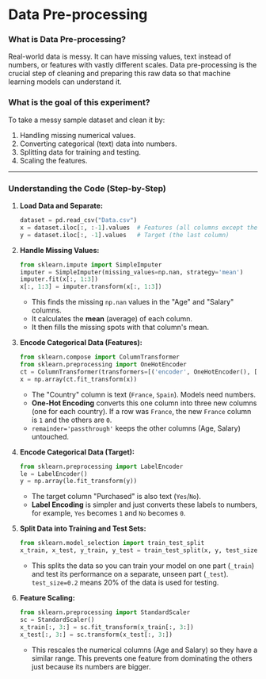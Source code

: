 # Data Pre-processing

### **What is Data Pre-processing?**
Real-world data is messy. It can have missing values, text instead of numbers, or features with vastly different scales. Data pre-processing is the crucial step of cleaning and preparing this raw data so that machine learning models can understand it.

### **What is the goal of this experiment?**
To take a messy sample dataset and clean it by:
1. Handling missing numerical values.
2. Converting categorical (text) data into numbers.
3. Splitting data for training and testing.
4. Scaling the features.
---
### Understanding the Code (Step-by-Step)

1.  **Load Data and Separate:**

    ```python
    dataset = pd.read_csv("Data.csv")
    x = dataset.iloc[:, :-1].values  # Features (all columns except the last)
    y = dataset.iloc[:, -1].values   # Target (the last column)
    ```

2.  **Handle Missing Values:**

    ```python
    from sklearn.impute import SimpleImputer
    imputer = SimpleImputer(missing_values=np.nan, strategy='mean')
    imputer.fit(x[:, 1:3])
    x[:, 1:3] = imputer.transform(x[:, 1:3])
    ```

      * This finds the missing `np.nan` values in the "Age" and "Salary" columns.
      * It calculates the **mean** (average) of each column.
      * It then fills the missing spots with that column's mean.

3.  **Encode Categorical Data (Features):**

    ```python
    from sklearn.compose import ColumnTransformer
    from sklearn.preprocessing import OneHotEncoder
    ct = ColumnTransformer(transformers=[('encoder', OneHotEncoder(), [0])], remainder='passthrough')
    x = np.array(ct.fit_transform(x))
    ```

      * The "Country" column is text (`France`, `Spain`). Models need numbers.
      * **One-Hot Encoding** converts this one column into three new columns (one for each country). If a row was `France`, the new `France` column is `1` and the others are `0`.
      * `remainder='passthrough'` keeps the other columns (Age, Salary) untouched.

4.  **Encode Categorical Data (Target):**

    ```python
    from sklearn.preprocessing import LabelEncoder
    le = LabelEncoder()
    y = np.array(le.fit_transform(y))
    ```

      * The target column "Purchased" is also text (`Yes`/`No`).
      * **Label Encoding** is simpler and just converts these labels to numbers, for example, `Yes` becomes `1` and `No` becomes `0`.

5.  **Split Data into Training and Test Sets:**

    ```python
    from sklearn.model_selection import train_test_split
    x_train, x_test, y_train, y_test = train_test_split(x, y, test_size = 0.2, random_state = 1)
    ```

      * This splits the data so you can train your model on one part (`_train`) and test its performance on a separate, unseen part (`_test`). `test_size=0.2` means 20% of the data is used for testing.

6.  **Feature Scaling:**

    ```python
    from sklearn.preprocessing import StandardScaler
    sc = StandardScaler()
    x_train[:, 3:] = sc.fit_transform(x_train[:, 3:])
    x_test[:, 3:] = sc.transform(x_test[:, 3:])
    ```

      * This rescales the numerical columns (Age and Salary) so they have a similar range. This prevents one feature from dominating the others just because its numbers are bigger.
